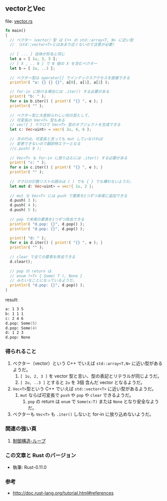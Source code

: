 ## vectorとVec

file: [vector.rs](.src/vector.rs)

```rust
fn main()
{
  // ベクター（vector）型 は C++ の std::array<T, N> に近い型
  // （std::vector<T>とはあまり近くないので注意が必要）
  
  // [ ... ] 自体が形名と同じ
  let a = [ 1u, 3, 5 ];
  // [ X , .. N ] で N 個の X を含むベクター
  let b = [ 1u, ..3 ];
  
  // ベクター型は operator[] でインデックスアクセスを直接できる
  println!( "a: {} {} {}", a[0], a[1], a[2] );

  // for-in に掛ける場合には .iter() する必要がある
  print!( "b: " );
  for e in b.iter() { print!( "{} ", e ); }
  println!( "" );
  
  // ベクター型と大変紛らわしい別の型として、
  // 可変長の Vec<T> 型もある
  // vec!{ } マクロで Vec<T> 型のオブジェクトを生成できる
  let c: Vec<uint> = vec!( 2u, 4, 6 );
  
  // 次の行は、可変長と言っても mut していなければ
  // 変更できないので翻訳時エラーとなる
  //c.push( 8 );
  
  // Vec<T> も for-in に放り込むには .iter() する必要がある
  print!( "c: " );
  for e in c.iter() { print!( "{} ", e ); }
  println!( "" );
  
  // マクロの引数リストの囲みは ( ) でも { } でも構わないようだ。
  let mut d: Vec<uint> = vec!{ 1u, 2 };
  
  // mut な Vec<T> には push で要素を1つずつ末尾に追加できる
  d.push( 3 );
  d.push( 4 );
  d.push( 5 );
  
  // pop で末尾の要素を1つずつ除去できる
  println!( "d.pop: {}", d.pop() );
  println!( "d.pop: {}", d.pop() );

  print!( "d: " );
  for e in d.iter() { print!( "{} ", e ); }
  println!( "" );
  
  // clear で全ての要素を除去できる
  d.clear();
  
  // pop の return は
  // enum ?<T> { Some( T ), None }
  // みたいなことになっているようだ。
  println!( "d.pop: {}", d.pop() );
}
```

result:
```zsh
a: 1 3 5
b: 1 1 1 
c: 2 4 6 
d.pop: Some(5)
d.pop: Some(4)
d: 1 2 3 
d.pop: None
```

### 得られること

1. ベクター（vector）という C++ でいえば `std::array<T,N>` に近い型があるようだ。
    1. `[ 1u, 2, 3 ]` を vector 型と言い、型の表記とリテラルが同じようだ。
    1. `[ 2u, ..3 ]` とすると `2u` を 3個 含んだ vector となるようだ。
1. `Vec<T>`型という C++ でいえば `std::vector<T>` に近い型があるようだ。
    1. `mut` ならば可変長で `push` や `pop` や `clear` できるようだ。
        1. `pop` の return は `enum` で `Some(x:T)` または `None` となり安全なようだ。
1. ベクターも `Vec<T>` も `.iter()` しないと for-in に放り込めないようだ。

### 関連の強い頁

1. [制御構造-ループ](制御構造-ループ.md)

### この文章と Rust のバージョン

- 執筆: Rust-0.11.0

### 参考

- http://doc.rust-lang.org/tutorial.html#references

